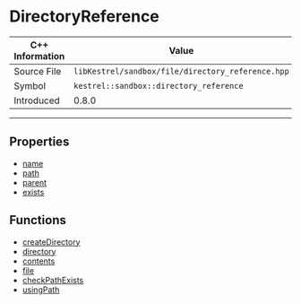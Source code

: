 
# DirectoryReference

| C++ Information | Value |
| --- | --- |
| Source File | `libKestrel/sandbox/file/directory_reference.hpp` |
| Symbol | `kestrel::sandbox::directory_reference` |
| Introduced | 0.8.0 |


---

## Properties

 - [name](name.md)
 - [path](path.md)
 - [parent](parent.md)
 - [exists](exists.md)

## Functions

 - [createDirectory](createDirectory.md)
 - [directory](directory.md)
 - [contents](contents.md)
 - [file](file.md)
 - [checkPathExists](checkPathExists.md)
 - [usingPath](usingPath.md)

